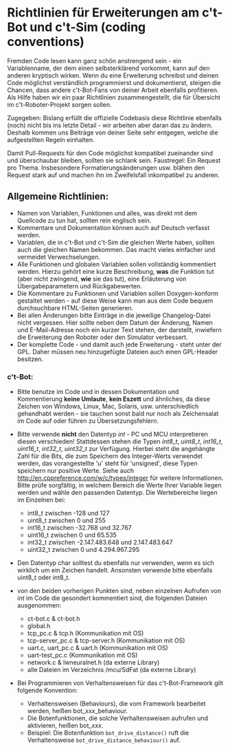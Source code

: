 # Richtlinien für Erweiterungen am c't-Bot und c't-Sim (coding conventions)

Fremden Code lesen kann ganz schön anstrengend sein - ein Variablenname, der dem einen selbsterklärend vorkommt, kann auf den anderen kryptisch wirken. Wenn du eine Erweiterung schreibst und deinen Code möglichst verständlich programmierst und dokumentierst, steigen die Chancen, dass andere c't-Bot-Fans von deiner Arbeit ebenfalls profitieren. Als Hilfe haben wir ein paar Richtlinien zusammengestellt, die für Übersicht im c't-Roboter-Projekt sorgen sollen.

Zugegeben: Bislang erfüllt die offizielle Codebasis diese Richtlinie ebenfalls (noch) nicht bis ins letzte Detail - wir arbeiten aber daran das zu ändern. Deshalb kommen uns Beiträge von deiner Seite sehr entgegen, welche die aufgestellten Regeln einhalten.

Damit Pull-Requests für den Code möglichst kompatibel zueinander sind und überschaubar bleiben, sollten sie schlank sein. Faustregel: Ein Request pro Thema. Insbesondere Formatierungsänderungen usw. blähen den Request stark auf und machen ihn im Zweifelsfall inkompatibel zu anderen.

## Allgemeine Richtlinien:

* Namen von Variablen, Funktionen und alles, was direkt mit dem Quellcode zu tun hat, sollten rein englisch sein.
* Kommentare und Dokumentation können auch auf Deutsch verfasst werden.
* Variablen, die in c't-Bot und c't-Sim die gleichen Werte haben, sollten auch die gleichen Namen bekommen. Das macht vieles einfacher und vermeidet Verwechselungen.
* Alle Funktionen und globalen Variablen sollen vollständig kommentiert werden. Hierzu gehört eine kurze Beschreibung, **was** die Funktion tut (aber nicht zwingend, **wie** sie das tut), eine Erläuterung von Übergabeparametern und Rückgabewerten.
* Die Kommentare zu Funktionen und Variablen sollen Doxygen-konform gestaltet werden - auf diese Weise kann man aus dem Code bequem durchsuchbare HTML-Seiten generieren.
* Bei allen Änderungen bitte Einträge in die jeweilige Changelog-Datei nicht vergessen. Hier sollte neben dem Datum der Änderung, Namen und E-Mail-Adresse noch ein kurzer Text stehen, der darstellt, inwiefern die Erweiterung den Roboter oder den Simulator verbessert.
* Der komplette Code - und damit auch jede Erweiterung - steht unter der GPL. Daher müssen neu hinzugefügte Dateien auch einen GPL-Header besitzen.

### c't-Bot:
* Bitte benutze im Code und in dessen Dokumentation und Kommentierung **keine Umlaute**, **kein Eszett** und ähnliches, da diese Zeichen von Windows, Linux, Mac, Solaris, usw. unterschiedlich gehandhabt werden - sie tauchen sonst bald nur noch als Zeichensalat im Code auf oder führen zu Übersetzungsfehlern.

* Bitte verwende **nicht** den Datentyp *int* - PC und MCU interpretieren diesen verschieden! Stattdessen stehen die Typen *int8_t*, *uint8_t*, *int16_t*, *uint16_t*, *int32_t*, *uint32_t* zur Verfügung. Hierbei steht die angehängte Zahl für die Bits, die zum Speichern des Integer-Werts verwendet werden, das vorangestellte 'u' steht für 'unsigned', diese Typen speichern nur positive Werte. Siehe auch http://en.cppreference.com/w/c/types/integer für weitere Informationen. Bitte prüfe sorgfältig, in welchem Bereich die Werte Ihrer Variable liegen werden und wähle den passenden Datentyp.
Die Wertebereiche liegen im Einzelnen bei:
  * int8_t zwischen -128 und 127
  * uint8_t zwischen 0 und 255
  * int16_t zwischen -32.768 und 32.767
  * uint16_t zwischen 0 und 65.535
  * int32_t zwischen -2.147.483.648 und 2.147.483.647
  * uint32_t zwischen 0 und 4.294.967.295

* Den Datentyp char solltest du ebenfalls nur verwenden, wenn es sich wirklich um ein Zeichen handelt. Ansonsten verwende bitte ebenfalls uint8_t oder int8_t.

* von den beiden vorherigen Punkten sind, neben einzelnen Aufrufen von *int* im Code die gesondert kommentiert sind, die folgenden Dateien ausgenommen: 

  * ct-bot.c & ct-bot.h
  * global.h
  * tcp_pc.c & tcp.h	(Kommunikation mit OS)
  * tcp-server_pc.c & tcp-server.h	(Kommunikation mit OS)
  * uart.c, uart_pc.c & uart.h	(Kommunikation mit OS)
  * uart-test_pc.c	(Kommunikation mit OS)
  * network.c & lwneuralnet.h	(da externe Library)
  * alle Dateien im Verzeichnis /mcu/SdFat	(da externe Library)
  

* Bei Programmieren von Verhaltensweisen für das c't-Bot-Framework gilt folgende Konvention:
  * Verhaltensweisen (Behaviours), die vom Framework bearbeitet werden, heißen bot_*xxx*_behaviour.
  * Die Botenfunktionen, die solche Verhaltensweisen aufrufen und aktivieren, heißen bot_*xxx*.
  * Beispiel: Die Botenfunktion <code>bot_drive_distance()</code> ruft die Verhaltensweise <code>bot_drive_distance_behaviour()</code> auf.
